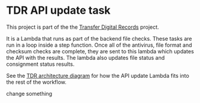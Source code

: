 # TDR API update task

This project is part of the the [Transfer Digital Records] project.

It is a Lambda that runs as part of the backend file checks. These tasks are run in a loop inside a step function.
Once all of the antivirus, file format and checksum checks are complete, they are sent to this lambda which updates the API with the results.
The lambda also updates file status and consignment status results.

See the [TDR architecture diagram] for how the API update Lambda fits into the rest of the workflow.

[Transfer Digital Records]: https://github.com/nationalarchives/tdr-dev-documentation/
[TDR architecture diagram]: https://github.com/nationalarchives/tdr-dev-documentation/blob/master/beta-architecture/beta-architecture.md

change something